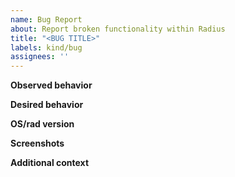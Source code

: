 ```yaml
---
name: Bug Report
about: Report broken functionality within Radius
title: "<BUG TITLE>"
labels: kind/bug
assignees: ''
---
```


**Observed behavior**
<!--What you're experiencing that you believe is a bug-->

**Desired behavior**
<!--What you're expecting to happen-->

**OS/rad version**
<!--What operating system and rad cli version are you running?-->

<!-- PASTE OUTPUT OF rad --version -->

**Screenshots**
<!--If applicable, add screenshots to help explain your problem-->

**Additional context**
<!--Add any other context about the problem here-->